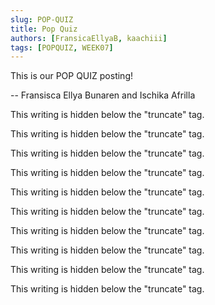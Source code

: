 ```yaml
---
slug: POP-QUIZ
title: Pop Quiz
authors: [FransicaEllyaB, kaachiii]
tags: [POPQUIZ, WEEK07]
---
```


This is our POP QUIZ posting!

-- Fransisca Ellya Bunaren and Ischika Afrilla

<!--truncate-->

This writing is hidden below the "truncate" tag.

This writing is hidden below the "truncate" tag.

This writing is hidden below the "truncate" tag.

This writing is hidden below the "truncate" tag.

This writing is hidden below the "truncate" tag.

This writing is hidden below the "truncate" tag.

This writing is hidden below the "truncate" tag.

This writing is hidden below the "truncate" tag.

This writing is hidden below the "truncate" tag.

This writing is hidden below the "truncate" tag.
